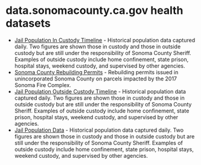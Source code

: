 # data.sonomacounty.ca.gov health datasets
* [Jail Population In Custody Timeline](https://data.sonomacounty.ca.gov/d/f7yn-zauj) - Historical population data captured daily. Two figures are shown those in custody and those in outside custody but are still under the responsibility of Sonoma County Sheriff. Examples of outside custody include home confinement, state prison, hospital stays, weekend custody, and supervised by other agencies.
* [Sonoma County Rebuilding Permits](https://data.sonomacounty.ca.gov/d/652y-5ihx) - Rebuilding permits issued in unincorporated Sonoma County on parcels impacted by the 2017 Sonoma Fire Complex.
* [Jail Population Outside Custody Timeline](https://data.sonomacounty.ca.gov/d/p7hf-xdip) - Historical population data captured daily. Two figures are shown those in custody and those in outside custody but are still under the responsibility of Sonoma County Sheriff. Examples of outside custody include home confinement, state prison, hospital stays, weekend custody, and supervised by other agencies.
* [Jail Population Data](https://data.sonomacounty.ca.gov/d/gemb-q4p5) - Historical population data captured daily. Two figures are shown those in custody and those in outside custody but are still under the responsibility of Sonoma County Sheriff. Examples of outside custody include home confinement, state prison, hospital stays, weekend custody, and supervised by other agencies.
